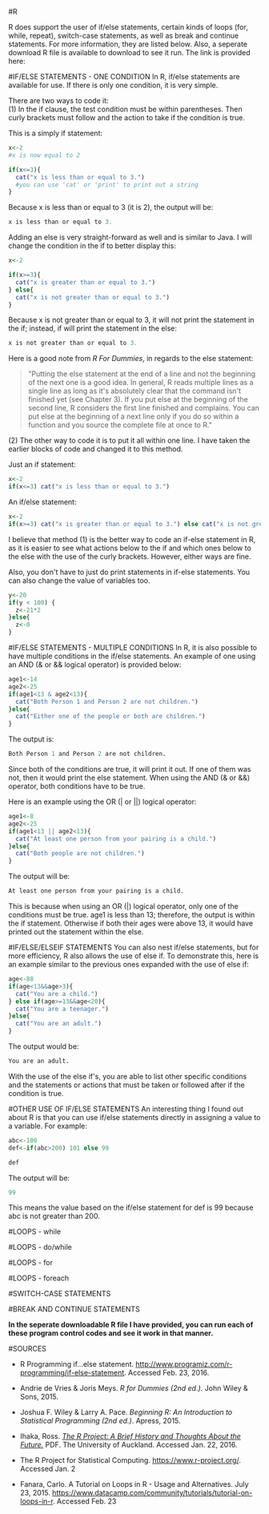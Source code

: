 #R

R does support the user of if/else statements, certain kinds of loops (for, while, repeat), switch-case statements, as well as break and continue statements. For more information, they are listed below. Also, a seperate download R file is available to download to see it run. The link is provided here:

#IF/ELSE STATEMENTS - ONE CONDITION
In R, if/else statements are available for use. If there is only one condition, it is very simple. 

There are two ways to code it:<br>
(1) In the if clause, the test condition must be within parentheses. Then curly brackets must follow and the action to take if the condition is true.

This is a simply if statement:
```R
x<-2
#x is now equal to 2

if(x<=3){
  cat("x is less than or equal to 3.")
  #you can use 'cat' or 'print' to print out a string
}
```
Because x is less than or equal to 3 (it is 2), the output will be:
```R
x is less than or equal to 3.
```

Adding an else is very straight-forward as well and is similar to Java. I will change the condition in the if to better display this:
```R
x<-2

if(x>=3){
  cat("x is greater than or equal to 3.")
} else{
  cat("x is not greater than or equal to 3.")
}
```

Because x is not greater than or equal to 3, it will not print the statement in the if; instead, if will print the statement in the else:
```R
x is not greater than or equal to 3.
```

Here is a good note from <i>R For Dummies</i>, in regards to the else statement: 
>"Putting the else statement at the end of a line and not the beginning of the next one is a good idea. In general, R reads multiple lines as a single line as long as it's absolutely clear that the command isn't finished yet (see Chapter 3). If you put else at the beginning of the second line, R considers the first line finished and complains. You can put else at the beginning of a next line only if you do so within a function and you source the complete file at once to R."

(2) The other way to code it is to put it all within one line. I have taken the earlier blocks of code and changed it to this method.

Just an if statement:
```R
x<-2
if(x<=3) cat("x is less than or equal to 3.")
```

An if/else statement:
```R
x<-2
if(x>=3) cat("x is greater than or equal to 3.") else cat("x is not greater than or equal to 3.")
```

I believe that method (1) is the better way to code an if-else statement in R, as it is easier to see what actions below to the if and which ones below to the else with the use of the curly brackets. However, either ways are fine.

Also, you don't have to just do print statements in if-else statements. You can also change the value of variables too. 
```R
y<-20
if(y < 100) {
  z<-21*2
}else{
  z<-0
}
```

#IF/ELSE STATEMENTS - MULTIPLE CONDITIONS
In R, it is also possible to have multiple conditions in the if/else statements. An example of one using an AND (& or && logical operator) is provided below:
```R
age1<-14
age2<-25
if(age1<13 & age2<13){
  cat("Both Person 1 and Person 2 are not children.")
}else{
  cat("Either one of the people or both are children.")
}
```
The output is:
```R
Both Person 1 and Person 2 are not children.
```
Since both of the conditions are true, it will print it out. If one of them was not, then it would print the else statement. When using the AND (& or &&) operator, both conditions have to be true.

Here is an example using the OR (| or ||) logical operator:
```R
age1<-8
age2<-25
if(age1<13 || age2<13){
  cat("At least one person from your pairing is a child.")
}else{
  cat("Both people are not children.")
}
```
The output will be:
```R
At least one person from your pairing is a child.
```
This is because when using an OR (|) logical operator, only one of the conditions must be true. age1 is less than 13; therefore, the output is within the if statement. Otherwise if both their ages were above 13, it would have printed out the statement within the else. 

#IF/ELSE/ELSEIF STATEMENTS
You can also nest if/else statements, but for more efficiency, R also allows the use of else if. To demonstrate this, here is an example similar to the previous ones expanded with the use of else if:
```R
age<-88
if(age<13&&age>3){
  cat("You are a child.")
} else if(age>=13&&age<20){
  cat("You are a teenager.")
}else{
  cat("You are an adult.")
}
```
The output would be:
```R
You are an adult.
```
With the use of the else if's, you are able to list other specific conditions and the statements or actions that must be taken or followed after if the condition is true.

#OTHER USE OF IF/ELSE STATEMENTS
An interesting thing I found out about R is that you can use if/else statements directly in assigning a value to a variable. For example:
```R
abc<-100
def<-if(abc>200) 101 else 99

def
```
The output will be:
```R
99
```
This means the value based on the if/else statement for def is 99 because abc is not greater than 200. 

#LOOPS - while

#LOOPS - do/while

#LOOPS - for

#LOOPS - foreach

#SWITCH-CASE STATEMENTS

#BREAK AND CONTINUE STATEMENTS

<b>In the seperate downloadable R file I have provided, you can run each of these program control codes and see it work in that manner.</b>

#SOURCES
* R Programming if...else statement. http://www.programiz.com/r-programming/if-else-statement. Accessed Feb. 23, 2016.

* Andrie de Vries & Joris Meys. *R for Dummies (2nd ed.)*. John Wiley & Sons, 2015. 

* Joshua F. Wiley & Larry A. Pace. *Beginning R: An Introduction to Statistical Programming (2nd ed.)*. Apress, 2015.

* Ihaka, Ross. [*The R Project: A Brief History and Thoughts About the Future.*](https://www.stat.auckland.ac.nz/~ihaka/downloads/Massey.pdf) PDF. The University of Auckland. Accessed Jan. 22, 2016.

* The R Project for Statistical Computing. https://www.r-project.org/. Accessed Jan. 2
* Fanara, Carlo. A Tutorial on Loops in R - Usage and Alternatives. July 23, 2015.  https://www.datacamp.com/community/tutorials/tutorial-on-loops-in-r. Accessed Feb. 23
